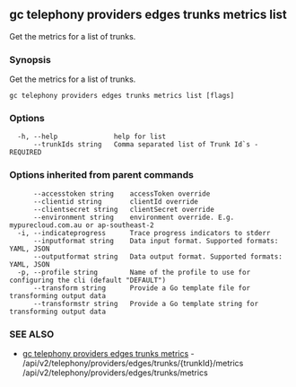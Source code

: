 ## gc telephony providers edges trunks metrics list

Get the metrics for a list of trunks.

### Synopsis

Get the metrics for a list of trunks.

```
gc telephony providers edges trunks metrics list [flags]
```

### Options

```
  -h, --help              help for list
      --trunkIds string   Comma separated list of Trunk Id`s - REQUIRED
```

### Options inherited from parent commands

```
      --accesstoken string    accessToken override
      --clientid string       clientId override
      --clientsecret string   clientSecret override
      --environment string    environment override. E.g. mypurecloud.com.au or ap-southeast-2
  -i, --indicateprogress      Trace progress indicators to stderr
      --inputformat string    Data input format. Supported formats: YAML, JSON
      --outputformat string   Data output format. Supported formats: YAML, JSON
  -p, --profile string        Name of the profile to use for configuring the cli (default "DEFAULT")
      --transform string      Provide a Go template file for transforming output data
      --transformstr string   Provide a Go template string for transforming output data
```

### SEE ALSO

* [gc telephony providers edges trunks metrics](gc_telephony_providers_edges_trunks_metrics.html)	 - /api/v2/telephony/providers/edges/trunks/{trunkId}/metrics /api/v2/telephony/providers/edges/trunks/metrics


